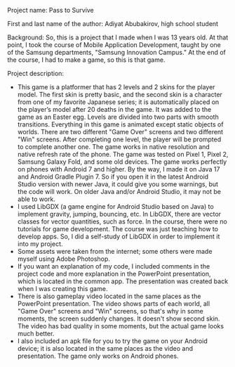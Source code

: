 Project name: Pass to Survive

First and last name of the author: Adiyat Abubakirov, high school student

Background: So, this is a project that I made when I was 13 years old. At that point, I took the course of Mobile Application Development, taught by one of the Samsung departments, "Samsung Innovation Campus." At the end of the course, I had to make a game, so this is that game.

Project description:
- This game is a platformer that has 2 levels and 2 skins for the player model. The first skin is pretty basic, and the second skin is a character from one of my favorite Japanese series; it is automatically placed on the player’s model after 20 deaths in the game. It was added to the game as an Easter egg. Levels are divided into two parts with smooth transitions. Everything in this game is animated except static objects of worlds. There are two different "Game Over" screens and two different "Win" screens. After completing one level, the player will be prompted to complete another one. The game works in native resolution and native refresh rate of the phone. The game was tested on Pixel 1, Pixel 2, Samsung Galaxy Fold, and some old devices. The game works perfectly on phones with Android 7 and higher. By the way, I made it on Java 17 and Android Gradle Plugin 7. So if you open it in the latest Android Studio version with newer Java, it could give you some warnings, but the code will work. On older Java and/or Android Studio, it may not be able to work.
- I used LibGDX (a game engine for Android Studio based on Java) to implement gravity, jumping, bouncing, etc. In LibGDX, there are vector classes for vector quantities, such as force. In the course, there were no tutorials for game development. The course was just teaching how to develop apps. So, I did a self-study of LibGDX in order to implement it into my project.
- Some assets were taken from the internet; some others were made myself using Adobe Photoshop.
- If you want an explanation of my code, I included comments in the project code and more explanation in the PowerPoint presentation, which is located in the common app. The presentation was created back when I was creating this game.
- There is also gameplay video located in the same places as the PowerPoint presentation. The video shows parts of each world, all "Game Over" screens and "Win" screens, so that's why in some moments, the screen suddenly changes. It doesn't show second skin. The video has bad quality in some moments, but the actual game looks much better.
- I also included an apk file for you to try the game on your Android device; it is also located in the same places as the video and presentation. The game only works on Android phones.
